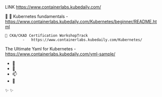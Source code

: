 
LINK https://www.containerlabs.kubedaily.com/

👋
    👀  Kubernetes fundamentals 
            -   https://www.containerlabs.kubedaily.com/Kubernetes/beginner/README.html
            
    👀 CKA/CKAD Certification WorkshopTrack 
            -   https://www.containerlabs.kubedaily.com/Kubernetes/

The Ultimate Yaml for Kubernetes
            -   https://www.containerlabs.kubedaily.com/yml-sample/
- 🌱 
- 💞️ 
- 📫 
- 💎

✨  ✨ 

